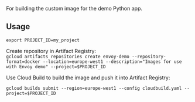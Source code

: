 For building the custom image for the demo Python app.

## Usage
`export PROJECT_ID=my_project`

Create repository in Artifact Registry:  
`gcloud artifacts repositories create envoy-demo --repository-format=docker --location=europe-west1 --description="Images for use with Envoy demo" --project=$PROJECT_ID`

Use Cloud Build to build the image and push it into Artifact Registry:
```
gcloud builds submit --region=europe-west1 --config cloudbuild.yaml --project=$PROJECT_ID
```